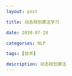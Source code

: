 ```yaml
---
layout: post

title: 动态规划算法学习

date: 2020-07-28

categories: NLP

tags: [技术]

description: 动态规划算法
---
```


### 